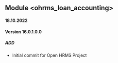 ## Module <ohrms_loan_accounting>

#### 18.10.2022
#### Version 16.0.1.0.0
##### ADD
- Initial commit for Open HRMS Project
